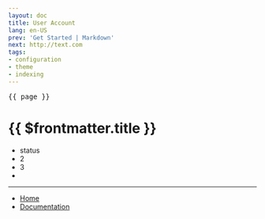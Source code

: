```yaml
---
layout: doc
title: User Account
lang: en-US
prev: 'Get Started | Markdown'
next: http://text.com
tags:
- configuration
- theme
- indexing
---
```



<script setup>
import { useData } from 'vitepress'

const { page } = useData()
</script>

<pre>{{ page }}</pre>

# {{ $frontmatter.title }}


+ status
+ 2
+ 3
+ 

---

+ [Home](http://www.dialogware.com/)
+ [Documentation](http://docs.dialogware.com/)

